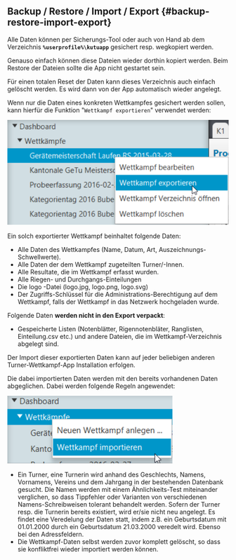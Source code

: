 ## Backup / Restore / Import / Export {#backup-restore-import-export}

Alle Daten können per Sicherungs-Tool oder auch von Hand ab dem Verzeichnis **`%userprofile%\kutuapp`** gesichert resp. wegkopiert werden.

Genauso einfach können diese Dateien wieder dorthin kopiert werden. Beim Restore der Dateien sollte die App nicht gestartet sein.

Für einen totalen Reset der Daten kann dieses Verzeichnis auch einfach gelöscht werden. Es wird dann von der App automatisch wieder angelegt.

Wenn nur die Daten eines konkreten Wettkampfes gesichert werden sollen, kann hierfür die Funktion &quot;`Wettkampf exportieren`&quot; verwendet werden:

![Wettkampf exportieren Popup-Menu](/assets/wettkampf-export.png)

Ein solch exportierter Wettkampf beinhaltet folgende Daten:

*   Alle Daten des Wettkampfes (Name, Datum, Art, Auszeichnungs-Schwellwerte).
*   Alle Daten der dem Wettkampf zugeteilten Turner/-Innen.
*   Alle Resultate, die im Wettkampf erfasst wurden.
*   Alle Riegen- und Durchgangs-Einteilungen
*   Die logo -Datei (logo.jpg, logo.png, logo.svg)
*   Der Zugriffs-Schlüssel für die Administrations-Berechtigung auf dem Wettkampf, falls der Wettkampf in das Netzwerk hochgeladen wurde.

Folgende Daten **werden nicht in den Export verpackt**:

*   Gespeicherte Listen (Notenblätter, Rigennotenbläter, Ranglisten, Einteilung.csv etc.) und andere Dateien, die im Wettkampf-Verzeichnis abgelegt sind.

Der Import dieser exportierten Daten kann auf jeder beliebigen anderen Turner-Wettkampf-App Installation erfolgen.

Die dabei importierten Daten werden mit den bereits vorhandenen Daten abgeglichen. Dabei werden folgende Regeln angewendet:

![Wettkampf importieren Popup-Menu](/assets/wettkampf-import.png)

*   Ein Turner, eine Turnerin wird anhand des Geschlechts, Namens, Vornamens, Vereins und dem Jahrgang in der bestehenden Datenbank gesucht. Die Namen werden mit einem Ähnlichkeits-Test miteinander verglichen, so dass Tippfehler oder Varianten von verschiedenen Namens-Schreibweisen tolerant behandelt werden. Sofern der Turner resp. die Turnerin bereits existiert, wird er/sie nicht neu angelegt. Es findet eine Veredelung der Daten statt, indem z.B. ein Geburtsdatum mit 01.01.2000 durch ein Geburtsdatum 21.03.2000 veredelt wird. Ebenso bei den Adressfeldern.
*   Die Wettkampf-Daten selbst werden zuvor komplett gelöscht, so dass sie konfliktfrei wieder importiert werden können.